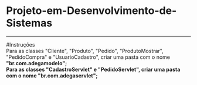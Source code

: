 # Projeto-em-Desenvolvimento-de-Sistemas
<hr>
#Instruções<br>
Para as classes "Cliente", "Produto", "Pedido", "ProdutoMostrar", "PedidoCompra" e "UsuarioCadastro", criar uma pasta com o nome <b>"br.com.adegamodelo"<b>;<br>
Para as classes "CadastroServlet" e "PedidoServlet", criar uma pasta com o nome <b>"br.com.adegaservlet"<b>;<br>
